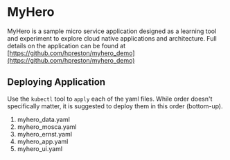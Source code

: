 # MyHero
MyHero is a sample micro service application designed as a learning tool and experiment to explore cloud native applications and architecture.  Full details on the application can be found at [https://github.com/hpreston/myhero_demo](https://github.com/hpreston/myhero_demo)

## Deploying Application
Use the `kubectl` tool to `apply` each of the yaml files.  While order doesn't specifically matter, it is suggested to deploy them in this order (bottom-up).

1. myhero_data.yaml
2. myhero_mosca.yaml
3. myhero_ernst.yaml
4. myhero_app.yaml
5. myhero_ui.yaml  
